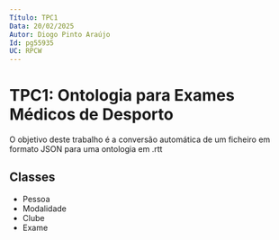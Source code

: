 ```yaml
---
Título: TPC1
Data: 20/02/2025
Autor: Diogo Pinto Araújo
Id: pg55935
UC: RPCW
---
```

# TPC1: Ontologia para Exames Médicos de Desporto

O objetivo deste trabalho é a conversão automática de um ficheiro em formato JSON para uma ontologia em .rtt  

## Classes

- Pessoa
- Modalidade
- Clube
- Exame